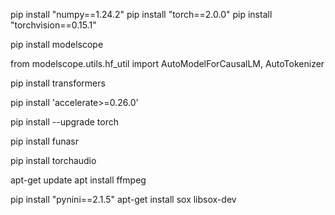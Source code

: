 pip install "numpy==1.24.2"
pip install "torch==2.0.0"
pip install "torchvision==0.15.1"

pip install modelscope

from modelscope.utils.hf_util import AutoModelForCausalLM, AutoTokenizer

pip install transformers

pip install 'accelerate>=0.26.0'

pip install --upgrade torch

pip install funasr

pip install torchaudio

apt-get update
apt install ffmpeg


pip install "pynini==2.1.5"
apt-get install sox libsox-dev
